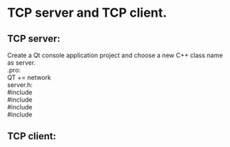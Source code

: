 # TCP server and TCP client.


## TCP server:
Create a Qt console application project and choose a new C++ class name as server.<br>
.pro: <br>
  QT += network <br>
  server.h:<br>
  #include <QTcpServer>  
  #include <QTcpSocket>  
  #include <QVector>  
  #include <QDebug>  
  

###


## TCP client:

